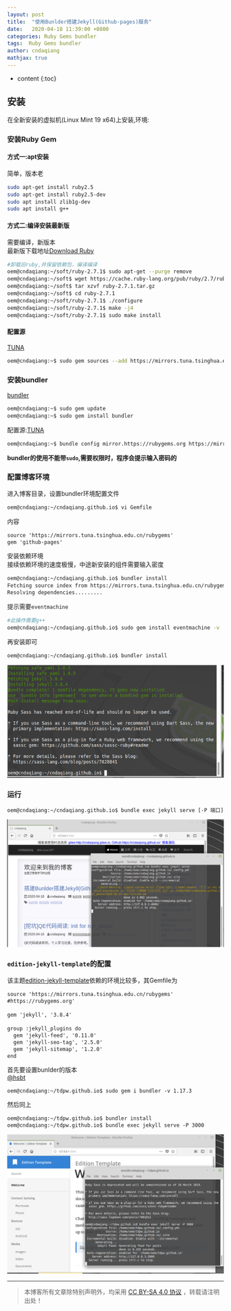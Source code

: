 ```yaml
---
layout: post
title:  "使用Bunlder搭建Jekyll(Github-pages)服务"
date:   2020-04-18 11:39:00 +0800
categories: Ruby Gems bundler
tags:  Ruby Gems bundler
author: cndaqiang
mathjax: true
---
```

* content
{:toc}









## 安装
在全新安装的虚拟机(Linux Mint 19 x64)上安装,环境:

### 安装Ruby Gem
#### 方式一:apt安装
简单，版本老
```bash
sudo apt-get install ruby2.5 
sudo apt-get install ruby2.5-dev
sudo apt install zlib1g-dev
sudo apt install g++
```

#### 方式二:编译安装最新版
需要编译，新版本<br>
最新版下载地址[Download Ruby](https://www.ruby-lang.org/en/downloads/)
```bash
#卸载旧ruby,并保留依赖包，编译编译
oem@cndaqiang:~/soft/ruby-2.7.1$ sudo apt-get --purge remove
oem@cndaqiang:~/soft$ wget https://cache.ruby-lang.org/pub/ruby/2.7/ruby-2.7.1.tar.gz
oem@cndaqiang:~/soft$ tar xzvf ruby-2.7.1.tar.gz
oem@cndaqiang:~/soft$ cd ruby-2.7.1
oem@cndaqiang:~/soft/ruby-2.7.1$ ./configure
oem@cndaqiang:~/soft/ruby-2.7.1$ make -j4
oem@cndaqiang:~/soft/ruby-2.7.1$ sudo make install
```


#### 配置源
[TUNA](https://mirror.tuna.tsinghua.edu.cn/help/rubygems/) 
```bash
oem@cndaqiang:~$ sudo gem sources --add https://mirrors.tuna.tsinghua.edu.cn/rubygems/ --remove https://rubygems.o
```

### 安装bundler
[bundler](https://bundler.io/)
```bash
oem@cndaqiang:~$ sudo gem update
oem@cndaqiang:~$ sudo gem install bundler
```
配置源:[TUNA](https://mirror.tuna.tsinghua.edu.cn/help/rubygems/) 
```bash
oem@cndaqiang:~$ bundle config mirror.https://rubygems.org https://mirrors.tuna.tsinghua.edu.cn/rubygems
```
**bundler的使用不能带`sudo`,需要权限时，程序会提示输入密码的**

### 配置博客环境
进入博客目录，设置bundler环境配置文件
```bash
oem@cndaqiang:~/cndaqiang.github.io$ vi Gemfile
```
内容
```
source 'https://mirrors.tuna.tsinghua.edu.cn/rubygems'
gem 'github-pages'
```
安装依赖环境<br>
接续依赖环境的速度极慢，中途新安装的组件需要输入密度
```bash
oem@cndaqiang:~/cndaqiang.github.io$ bundler install
Fetching source index from https://mirrors.tuna.tsinghua.edu.cn/rubygems/
Resolving dependencies.........
```
提示需要`eventmachine`
```bash
#此操作需要g++
oem@cndaqiang:~/cndaqiang.github.io$ sudo gem install eventmachine -v '1.2.7' --source 'https://mirrors.tuna.tsinghua.edu.cn/rubygems'
```
再安装即可
```bash
oem@cndaqiang:~/cndaqiang.github.io$ bundler install
```
![](/uploads/2020/04/bundler.png)

### 运行
```
oem@cndaqiang:~/cndaqiang.github.io$ bundle exec jekyll serve [-P 端口]
```
![](/uploads/2020/04/blogbun.png)


### `edition-jekyll-template`的配置
该主题[edition-jekyll-template](https://github.com/cndaqiang/edition-jekyll-template)依赖的环境比较多，其Gemfile为
```
source 'https://mirrors.tuna.tsinghua.edu.cn/rubygems'
#https://rubygems.org'

gem 'jekyll', '3.8.4'

group :jekyll_plugins do
  gem 'jekyll-feed', '0.11.0'
  gem 'jekyll-seo-tag', '2.5.0'
  gem 'jekyll-sitemap', '1.2.0'
end
```
首先要设置bunlder的版本<br>
[@hsbt](https://github.com/rbenv/rbenv/issues/1138)
```
oem@cndaqiang:~/tdpw.github.io$ sudo gem i bundler -v 1.17.3
```
然后同上
```
oem@cndaqiang:~/tdpw.github.io$ bundler install
oem@cndaqiang:~/tdpw.github.io$ bundle exec jekyll serve -P 3000
```
![](/uploads/2020/04/bund17.png)





------
>本博客所有文章除特别声明外，均采用 [CC BY-SA 4.0 协议](https://creativecommons.org/licenses/by-sa/4.0/deed.zh) ，转载请注明出处！
